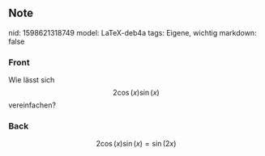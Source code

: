 ## Note
nid: 1598621318749
model: LaTeX-deb4a
tags: Eigene, wichtig
markdown: false

### Front
Wie lässt sich $$2  \cos (x) \sin (x)$$ vereinfachen?

### Back
$$2  \cos (x)  \sin (x) = \sin (2 x)$$
